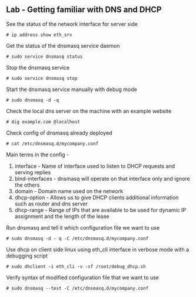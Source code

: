 ## Lab - Getting familiar with DNS and DHCP

See the status of the network interface for server side
```
# ip address show eth_srv
```
Get the status of the dnsmasq service daemon
```
# sudo service dnsmasq status
```
Stop the dnsmasq service
```
# sudo service dnsmasq stop
```
Start the dnsmasq service manually with debug mode
```
# sudo dnsmasq -d -q
```
Check the local dns server on the machine with an example website
```
# dig example.com @localhost
```
Check config of dnsmasq already deployed
```
# cat /etc/dnsmasq.d/mycompany.conf
```
Main terms in the config -
1. interface - Name of interface used to listen to DHCP requests and serving replies
2. bind-interfaces - dnsmasq will operate on that interface only and ignore the others
3. domain - Domain name used on the network
4. dhcp-option - Allows us to give DHCP clients additional information such as router and dns server
5. dhcp-range - Range of IPs that are available to be used for dynamic IP assignment and the length of the lease

Run dnsmasq and tell it which configuration file we want to use 
```
# sudo dnsmasq -d - q -C /etc/dnsmasq.d/mycompany.conf
```
Use dhcp on client side linux using eth_cli interface in verbose mode with a debugging script
```
# sudo dhclient -i eth_cli -v -sf /root/debug_dhcp.sh
```
Verify syntax of modified configuration file that we want to use
```
# sudo dnsmasq --test -C /etc/dnsmasq.d/mycompany.conf
```
